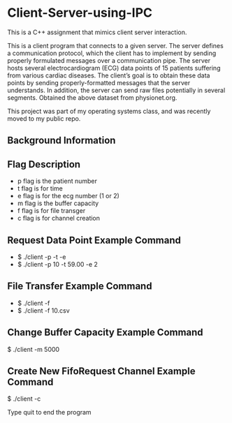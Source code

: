 # Client-Server-using-IPC

This is a C++ assignment that mimics client server interaction.

This is a client program that connects to a given server. The server defines a communication protocol, which the client has to implement by sending properly formulated messages over a communication pipe. The server hosts several electrocardiogram (ECG) data points of 15 patients suffering from various cardiac diseases. The client’s goal is to obtain these data points by sending properly-formatted messages that the server understands. In addition, the server can send raw files potentially in several segments.
Obtained the above dataset from physionet.org. 

This project was part of my operating systems class, and was recently moved to my public repo.

## Background Information

## Flag Description

* p flag is the patient number
* t flag is for time
* e flag is for the ecg number (1 or 2)
* m flag is the buffer capacity
* f flag is for file transger
* c flag is for channel creation

## Request Data Point Example Command
* $ ./client -p <patient no> -t <time in seconds> -e <ecg no> 
* $ ./client -p 10 -t 59.00 -e 2 

## File Transfer Example Command
* $ ./client -f <file name> 
* $ ./client -f 10.csv

## Change Buffer Capacity Example Command
$ ./client -m 5000 

## Create New FifoRequest Channel Example Command
$ ./client -c 

Type quit to end the program


